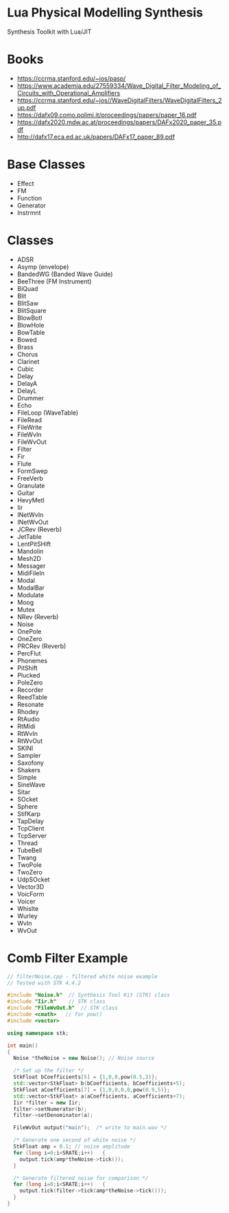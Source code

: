 # Lua Physical Modelling Synthesis
Synthesis Toolkit with Lua/JIT   
 
# Books
* https://ccrma.stanford.edu/~jos/pasp/
* https://www.academia.edu/27559334/Wave_Digital_Filter_Modeling_of_Circuits_with_Operational_Amplifiers
* https://ccrma.stanford.edu/~jos//WaveDigitalFilters/WaveDigitalFilters_2up.pdf
* https://dafx09.como.polimi.it/proceedings/papers/paper_16.pdf
* https://dafx2020.mdw.ac.at/proceedings/papers/DAFx2020_paper_35.pdf
* http://dafx17.eca.ed.ac.uk/papers/DAFx17_paper_89.pdf

# Base Classes
* Effect
* FM
* Function
* Generator
* Instrmnt

# Classes
* ADSR
* Asymp (envelope)
* BandedWG (Banded Wave Guide)
* BeeThree (FM Instrument)
* BiQuad
* Blit
* BlitSaw
* BlitSquare
* BlowBotl
* BlowHole
* BowTable
* Bowed
* Brass
* Chorus
* Clarinet
* Cubic
* Delay
* DelayA
* DelayL
* Drummer
* Echo
* FileLoop (WaveTable)
* FileRead
* FileWrite
* FileWvIn
* FileWvOut
* Filter
* Fir
* Flute
* FormSwep
* FreeVerb
* Granulate
* Guitar
* HevyMetl
* Iir
* INetWvIn
* INetWvOut
* JCRev (Reverb)
* JetTable
* LentPitSHift
* Mandolin
* Mesh2D
* Messager
* MidiFileIn
* Modal
* ModalBar
* Modulate
* Moog
* Mutex
* NRev (Reverb)
* Noise
* OnePole
* OneZero
* PRCRev (Reverb)
* PercFlut
* Phonemes
* PitShift
* Plucked
* PoleZero
* Recorder
* ReedTable
* Resonate
* Rhodey
* RtAudio
* RtMidi
* RtWvIn
* RtWvOut
* SKINI
* Sampler
* Saxofony
* Shakers
* Simple
* SineWave
* Sitar
* SOcket
* Sphere
* StifKarp
* TapDelay
* TcpClient
* TcpServer
* Thread
* TubeBell
* Twang
* TwoPole
* TwoZero
* UdpSOcket
* Vector3D
* VoicForm
* Voicer
* Whislte
* Wurley
* WvIn
* WvOut

# Comb Filter Example
```c++
// filterNoise.cpp - filtered white noise example 
// Tested with STK 4.4.2

#include "Noise.h"  // Synthesis Tool Kit (STK) class
#include "Iir.h"    // STK class
#include "FileWvOut.h"  // STK class
#include <cmath>   // for pow()
#include <vector>

using namespace stk;

int main()
{
  Noise *theNoise = new Noise(); // Noise source

  /* Set up the filter */
  StkFloat bCoefficients[5] = {1,0,0,pow(0.5,3)}; 
  std::vector<StkFloat> b(bCoefficients, bCoefficients+5);
  StkFloat aCoefficients[7] = {1,0,0,0,0,pow(0.9,5)};
  std::vector<StkFloat> a(aCoefficients, aCoefficients+7);
  Iir *filter = new Iir;
  filter->setNumerator(b);
  filter->setDenominator(a);

  FileWvOut output("main");  /* write to main.wav */

  /* Generate one second of white noise */
  StkFloat amp = 0.1; // noise amplitude
  for (long i=0;i<SRATE;i++)   {
    output.tick(amp*theNoise->tick());
  }

  /* Generate filtered noise for comparison */
  for (long i=0;i<SRATE;i++)   {
    output.tick(filter->tick(amp*theNoise->tick()));
  }
}
```
